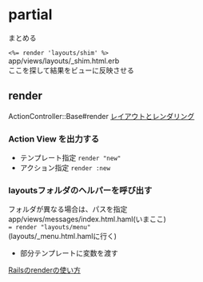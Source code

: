 # partial
まとめる

`<%= render 'layouts/shim' %>`  
app/views/layouts/_shim.html.erb  
ここを探して結果をビューに反映させる


## render
ActionController::Base#render
[レイアウトとレンダリング](https://railsguides.jp/layouts_and_rendering.html)

### Action View を出力する
- テンプレート指定
`render "new"`  
- アクション指定
`render :new`


### layoutsフォルダのヘルパーを呼び出す
フォルダが異なる場合は、パスを指定  
app/views/messages/index.html.haml(いまここ)  
`= render "layouts/menu"`  
(layouts/_menu.html.hamlに行く)
- 部分テンプレートに変数を渡す

[Railsのrenderの使い方](https://qiita.com/suimi34/items/8f04431954255f23b80c)

